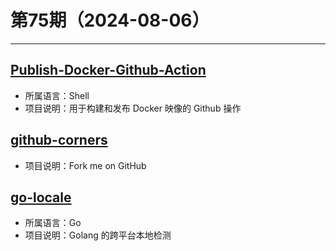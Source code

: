 # 第75期（2024-08-06）

---
## [Publish-Docker-Github-Action](https://github.com/elgohr/Publish-Docker-Github-Action)
- 所属语言：Shell
- 项目说明：用于构建和发布 Docker 映像的 Github 操作

## [github-corners](https://github.com/tholman/github-corners)
- 项目说明：Fork me on GitHub

## [go-locale](https://github.com/Xuanwo/go-locale)
- 所属语言：Go
- 项目说明：Golang 的跨平台本地检测
